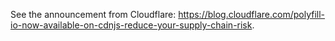 See the announcement from Cloudflare: https://blog.cloudflare.com/polyfill-io-now-available-on-cdnjs-reduce-your-supply-chain-risk.
